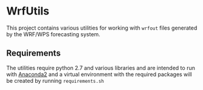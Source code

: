 # WrfUtils

This project contains various utilities for working with `wrfout` files generated by the WRF/WPS forecasting system.

## Requirements

The utilities require python 2.7 and various libraries and are intended to run with [Anaconda2](https://www.continuum.io/downloads) and a virtual environment with the required packages will be created by running `requirements.sh`
